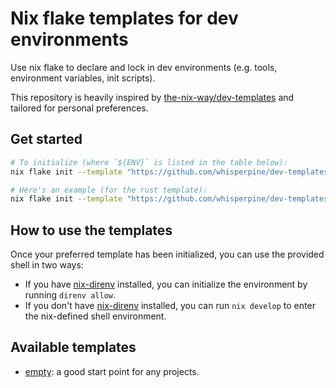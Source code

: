 # Nix flake templates for dev environments

Use nix flake to declare and lock in dev environments
(e.g. tools, environment variables, init scripts).

This repository is heavily inspired by [the-nix-way/dev-templates](https://github.com/the-nix-way/dev-templates)
and tailored for personal preferences.

## Get started

```sh
# To initialize (where `${ENV}` is listed in the table below):
nix flake init --template "https://github.com/whisperpine/dev-templates/*#${ENV}"

# Here's an example (for the rust template):
nix flake init --template "https://github.com/whisperpine/dev-templates/*#rust"
```

## How to use the templates

Once your preferred template has been initialized,
you can use the provided shell in two ways:

- If you have [nix-direnv](https://github.com/nix-community/nix-direnv) installed,
  you can initialize the environment by running `direnv allow`.
- If you don't have [nix-direnv](https://github.com/nix-community/nix-direnv) installed,
  you can run `nix develop` to enter the nix-defined shell environment.

## Available templates

- [empty](./empty/): a good start point for any projects.
